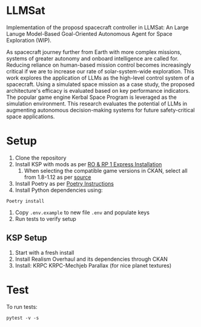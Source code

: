 # LLMSat
Implementation of the proposd spacecraft controller in LLMSat: An Large Lanuge Model-Based Goal-Oriented Autonomous Agent for Space Exploration (WIP).

As spacecraft journey further from Earth with more complex missions, systems of greater autonomy and onboard intelligence are called for. Reducing reliance on human-based mission control becomes increasingly critical if we are to increase our rate of solar-system-wide exploration. This work explores the application of LLMs as the high-level control system of a spacecraft. Using a simulated space mission as a case study, the proposed architecture's efficacy is evaluated based on key performance indicators. The popular game engine Kerbal Space Program is leveraged as the simulation environment. This research evaluates the potential of LLMs in augmenting autonomous decision-making systems for future safety-critical space applications.

# Setup
1. Clone the repository
1. Install KSP with mods as per [RO & RP 1 Express Installation](https://github.com/KSP-RO/RP-1/wiki/RO-&-RP-1-Express-Installation-for-1.12.3)
    1. When selecting the compatible game versions in CKAN, select all from 1.8-1.12 as per [source](https://www.reddit.com/r/RealSolarSystem/comments/welsw2/comment/k5bnp2w/?utm_source=share&utm_medium=web2x&context=3)
1. Install Poetry as per [Poetry Instructions](https://python-poetry.org/docs/)
1. Install Python dependencies using:
```
Poetry install
```
1. Copy `.env.example` to new file `.env` and populate keys
1. Run tests to verify setup


## KSP Setup
1. Start with a fresh install
1. Install Realism Overhaul and its dependencies through CKAN
1. Install:
    KRPC
    KRPC-Mechjeb
    Parallax (for nice planet textures)

# Test
To run tests:
```
pytest -v -s
```